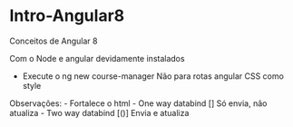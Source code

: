 # Intro-Angular8
Conceitos de Angular 8


Com o Node e angular devidamente instalados
-   Execute o ng new course-manager
        Não para rotas angular
        CSS como style


Observações:
    - Fortalece o html
    - One way databind []   Só envia, não atualiza
    - Two way databind [()] Envia e atualiza